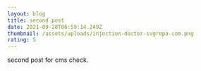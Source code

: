 ```yaml
---
layout: blog
title: second post
date: 2021-09-28T06:59:14.249Z
thumbnail: /assets/uploads/injection-doctor-svgrepo-com.png
rating: 5
---
```

second post for cms check.
